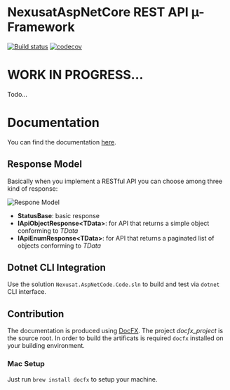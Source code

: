 # NexusatAspNetCore REST API µ-Framework

[![Build status](https://ci.appveyor.com/api/projects/status/bme5g8s8n8yti5p8/branch/master?svg=true)](https://ci.appveyor.com/project/MrBogomips/nexusataspnetcore/branch/master)
[![codecov](https://codecov.io/gh/MrBogomips/NexusatAspNetCore/branch/master/graph/badge.svg)](https://codecov.io/gh/MrBogomips/NexusatAspNetCore)

# WORK IN PROGRESS…

Todo…

# Documentation

You can find the documentation [here](https://mrbogomips.github.io/NexusatAspNetCore).

## Response Model

Basically when you implement a RESTful API you can choose among three kind of response:

![Respone Model](../master/imgs/ResponseModel.png)

* **StatusBase**: basic response
* **IApiObjectResponse&lt;TData&gt;**: for API that returns a simple object conforming to *TData*
* **IApiEnumResponse&lt;TData&gt;**: for API that returns a paginated list of objects conforming to *TData*

## Dotnet CLI Integration

Use the solution `Nexusat.AspNetCode.Code.sln` to build and test via `dotnet` CLI interface.

## Contribution

The documentation is produced using [DocFX](https://dotnet.github.io/docfx/).
The project *docfx_project* is the source root.
In order to build the artificats is required `docfx` installed on your building environment.

### Mac Setup

Just run `brew install docfx` to setup your machine.
